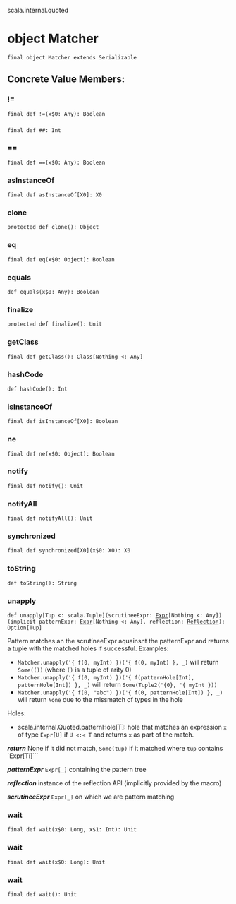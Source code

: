 scala.internal.quoted
# object Matcher

<pre><code class="language-scala" >final object Matcher extends Serializable</pre></code>
## Concrete Value Members:
### !=
<pre><code class="language-scala" >final def !=(x$0: Any): Boolean</pre></code>

### ##
<pre><code class="language-scala" >final def ##: Int</pre></code>

### ==
<pre><code class="language-scala" >final def ==(x$0: Any): Boolean</pre></code>

### asInstanceOf
<pre><code class="language-scala" >final def asInstanceOf[X0]: X0</pre></code>

### clone
<pre><code class="language-scala" >protected def clone(): Object</pre></code>

### eq
<pre><code class="language-scala" >final def eq(x$0: Object): Boolean</pre></code>

### equals
<pre><code class="language-scala" >def equals(x$0: Any): Boolean</pre></code>

### finalize
<pre><code class="language-scala" >protected def finalize(): Unit</pre></code>

### getClass
<pre><code class="language-scala" >final def getClass(): Class[Nothing <: Any]</pre></code>

### hashCode
<pre><code class="language-scala" >def hashCode(): Int</pre></code>

### isInstanceOf
<pre><code class="language-scala" >final def isInstanceOf[X0]: Boolean</pre></code>

### ne
<pre><code class="language-scala" >final def ne(x$0: Object): Boolean</pre></code>

### notify
<pre><code class="language-scala" >final def notify(): Unit</pre></code>

### notifyAll
<pre><code class="language-scala" >final def notifyAll(): Unit</pre></code>

### synchronized
<pre><code class="language-scala" >final def synchronized[X0](x$0: X0): X0</pre></code>

### toString
<pre><code class="language-scala" >def toString(): String</pre></code>

### unapply
<pre><code class="language-scala" >def unapply[Tup <: scala.Tuple](scrutineeExpr: <a href="../../quoted/Expr.md">Expr</a>[Nothing <: Any])(implicit patternExpr: <a href="../../quoted/Expr.md">Expr</a>[Nothing <: Any], reflection: <a href="../../tasty/Reflection.md">Reflection</a>): Option[Tup]</pre></code>
Pattern matches an the scrutineeExpr aquainsnt the patternExpr and returns a tuple
with the matched holes if successful.
Examples:
* `Matcher.unapply('{ f(0, myInt) })('{ f(0, myInt) }, _)`
     will return `Some(())` (where `()` is a tuple of arity 0)
* `Matcher.unapply('{ f(0, myInt) })('{ f(patternHole[Int], patternHole[Int]) }, _)`
     will return `Some(Tuple2('{0}, '{ myInt }))`
* `Matcher.unapply('{ f(0, "abc") })('{ f(0, patternHole[Int]) }, _)`
     will return `None` due to the missmatch of types in the hole

Holes:
* scala.internal.Quoted.patternHole[T]: hole that matches an expression `x` of type `Expr[U]`
                                          if `U <:< T` and returns `x` as part of the match.

***return*** None if it did not match, `Some(tup)` if it matched where `tup` contains `Expr[Ti]```

***patternExpr*** `Expr[_]` containing the pattern tree

***reflection*** instance of the reflection API (implicitly provided by the macro)

***scrutineeExpr*** `Expr[_]` on which we are pattern matching

### wait
<pre><code class="language-scala" >final def wait(x$0: Long, x$1: Int): Unit</pre></code>

### wait
<pre><code class="language-scala" >final def wait(x$0: Long): Unit</pre></code>

### wait
<pre><code class="language-scala" >final def wait(): Unit</pre></code>

